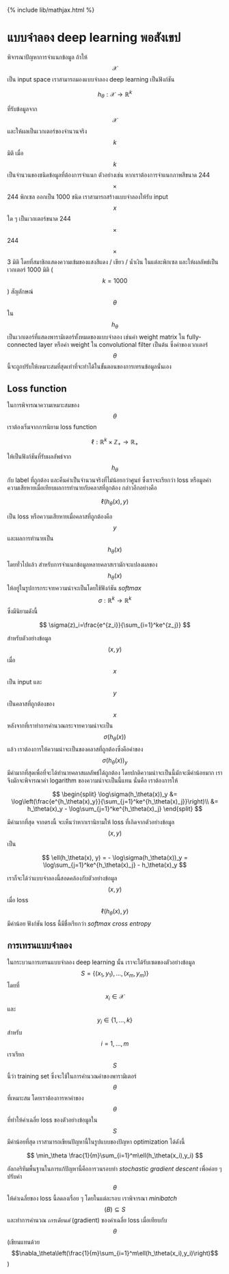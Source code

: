 {% include lib/mathjax.html %}
# แบบจำลอง deep learning พอสังเขป

พิจารณาปัญหาการจำแนกข้อมูล ถ้าให้ $$\mathcal{X}$$ เป็น input space เราสามารถมองแบบจำลอง deep learning เป็นฟังก์ชัน 

$$
h_\theta : \mathcal{X}\rightarrow \mathbb{R}^k
$$ 

ที่รับข้อมูลจาก $$\mathcal{X}$$ และให้ผลเป็นเวกเตอร์ของจำนวนจริง $$k$$ มิติ เมื่อ $$k$$ เป็นจำนวนของชนิดข้อมูลที่ต้องการจำแนก ตัวอย่างเช่น หากเราต้องการจำแนกภาพสีขนาด 244$$\times$$244 พิกเซล ออกเป็น 1000 ชนิด เราสามารถสร้างแบบจำลองให้รับ input $$x$$ ใด ๆ เป็นเวกเตอร์ขนาด 244$$\times$$244$$\times$$3 มิติ โดยที่สมาชิกแสดงความเข้มของแสงสีแดง / เขียว / น้ำเงิน ในแต่ละพิกเซล และให้ผลลัพธ์เป็นเวกเตอร์ 1000 มิติ ($$k=1000$$) สัญลักษณ์ $$\theta$$ ใน $$h_\theta$$ เป็นเวกเตอร์ที่แสดงพารามิเตอร์ทั้งหมดของแบบจำลอง เช่นค่า weight matrix ใน fully-connected layer หรือค่า weight ใน convolutional filter เป็นต้น ซึ่งค่าของเวกเตอร์ $$\theta$$ นี้จะถูกปรับให้เหมาะสมที่สุดเท่าที่จะทำได้ในขั้นตอนของการเทรนข้อมูลนั่นเอง

## Loss function
ในการพิจารณาความเหมาะสมของ $$\theta$$ เราต้องเริ่มจากการนิยาม loss function 

$$
\ell: \mathbb{R}^k\times \mathbb{Z}_+\rightarrow \mathbb{R}_+
$$ 

ให้เป็นฟังก์ชันที่รับผลลัพธ์จาก $$h_\theta$$ กับ label ที่ถูกต้อง และคืนค่าเป็นจำนวนจริงที่ไม่น้อยกว่าศูนย์ ซึ่งเราจะเรียกว่า loss หรือมูลค่าความเสียหายเมื่อเทียบผลการทำนายกับคลาสที่ถูกต้อง กล่าวอีกอย่างคือ 

$$
\ell(h_\theta(x), y)
$$ 

เป็น loss หรือความเสียหายเมื่อคลาสที่ถูกต้องคือ $$y$$ และผลการทำนายเป็น $$h_\theta(x)$$

โดยทั่วไปแล้ว สำหรับการจำแนกข้อมูลหลายคลาสเรามักจะแปลงผลของ $$h_\theta(x)$$ ให้อยู่ในรูปการกระจายความน่าจะเป็นโดยใช้ฟังก์ชัน _softmax_ $$\sigma: \mathbb{R}^k\rightarrow\mathbb{R}^k$$ ซึ่งมีนิยามดังนี้

$$
\sigma(z)_i=\frac{e^{z_i}}{\sum_{i=1}^ke^{z_j}}
$$

สำหรับตัวอย่างข้อมูล $$(x, y)$$ เมื่อ $$x$$ เป็น input และ $$y$$ เป็นคลาสที่ถูกต้องของ $$x$$ 
หลังจากที่เราทำการคำนวณกระจายความน่าจะเป็น $$\sigma(h_\theta(x))$$ แล้ว เราต้องการให้ความน่าจะเป็นของคลาสที่ถูกต้องซึ่งคือค่าของ $$\sigma(h_\theta(x))_y$$ มีค่ามากที่สุดเพื่อที่จะได้ทำนายคลาสผลลัพธ์ได้ถูกต้อง 
โดยปกติความน่าจะเป็นนี้มักจะมีค่าน้อยมาก เราจึงมักจะพิจารณาค่า logarithm ของความน่าจะเป็นนี้แทน นั่นคือ เราต้องการให้

$$
\begin{split}
\log\sigma(h_\theta(x))_y &= \log\left(\frac{e^{h_\theta(x)_y}}{\sum_{j=1}^ke^{h_\theta(x)_j}}\right)\\
&= h_\theta(x)_y - \log\sum_{j=1}^ke^{h_\theta(x)_j}
\end{split}
$$

มีค่ามากที่สุด
จากตรงนี้ จะเห็นว่าหากเรานิยามให้ loss ที่เกิดจากตัวอย่างข้อมูล $$(x, y)$$ เป็น

$$
\ell(h_\theta(x), y) = - \log\sigma(h_\theta(x))_y  = \log\sum_{j=1}^ke^{h_\theta(x)_j} - h_\theta(x)_y
$$ 

เราก็จะได้ว่าแบบจำลองนี้สอดคล้องกับตัวอย่างข้อมูล $$(x, y)$$ เมื่อ loss $$\ell(h_\theta(x), y)$$ มีค่าน้อย ฟังก์ชัน loss นี้มีชื่อเรียกว่า _softmax cross entropy_

## การเทรนแบบจำลอง

ในกระบวนการเทรนแบบจำลอง deep learning นั้น เราจะได้รับเซตของตัวอย่างข้อมูล $$S=\{(x_1, y_1),\dots,(x_m,y_m)\}$$ โดยที่ $$x_i\in \mathcal{X}$$ และ $$y_i\in\{1,\dots,k\}$$ สำหรับ $$i=1,\dots, m$$ เราเรียก $$S$$ นี้ว่า training set ซึ่งจะใช้ในการคำนวณค่าของพารามิเตอร์ $$\theta$$ ที่เหมาะสม โดยเราต้องการหาค่าของ $$\theta$$ ที่ทำให้ค่าเฉลี่ย loss ของตัวอย่างข้อมูลใน $$S$$ มีค่าน้อยที่สุด เราสามารถเขียนปัญหานี้ในรูปแบบของปัญหา optimization ได้ดังนี้

$$
\min_\theta \frac{1}{m}\sum_{i=1}^m\ell(h_\theta(x_i),y_i)
$$

อัลกอริทึมพื้นฐานในการแก้ปัญหานี้คือการวนรอบทำ _stochastic gradient descent_ เพื่อค่อย ๆ ปรับค่า $$\theta$$ ให้ค่าเฉลี่ยของ loss นี้ลดลงเรื่อย ๆ โดยในแต่ละรอบ เราพิจารณา _minibatch_ $$\mathcal(B)\subseteq S$$ และทำการคำนวณ _เกรเดียนต์_ (gradient) ของค่าเฉลี่ย loss เมื่อเทียบกับ $$\theta$$ (เขียนแทนด้วย $$\nabla_\theta\left(\frac{1}{m}\sum_{i=1}^m\ell(h_\theta(x_i),y_i)\right)$$)
